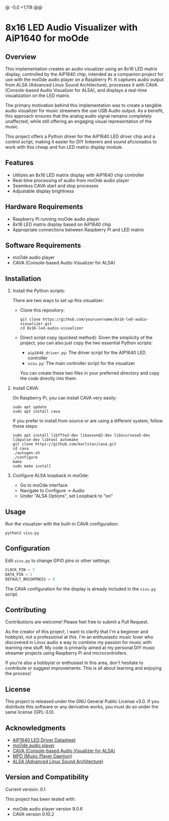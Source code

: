 @ -0,0 +1,118 @@
# 8x16 LED Audio Visualizer with AiP1640 for moOde

## Overview

This implementation creates an audio visualizer using an 8x16 LED matrix display, controlled by the AiP1640 chip, intended as a companion project for use with the moOde audio player on a Raspberry Pi. It captures audio output from ALSA (Advanced Linux Sound Architecture), processes it with CAVA (Console-based Audio Visualizer for ALSA), and displays a real-time visualization on the LED matrix.

The primary motivation behind this implementation was to create a tangible audio visualizer for music streamers the use USB Audio output. As a benefit, this approach ensures that the analog audio signal remains completely unaffected, while still offering an engaging visual representation of the music.

This project offers a Python driver for the AiP1640 LED driver chip and a control script, making it easier for DIY tinkerers and sound aficionados to work with this cheap and fun LED matrix display module.

## Features

- Utilizes an 8x16 LED matrix display with AiP1640 chip controller
- Real-time processing of audio from moOde audio player
- Seamless CAVA start and stop processes
- Adjustable display brightness

## Hardware Requirements

- Raspberry Pi running moOde audio player
- 8x16 LED matrix display based on AiP1640 chip
- Appropriate connections between Raspberry Pi and LED matrix

## Software Requirements

- moOde audio player
- CAVA (Console-based Audio Visualizer for ALSA)

## Installation

1. Install the Python scripts:

   There are two ways to set up this visualizer:

   - Clone this repository:
     ```
     git clone https://github.com/yourusername/8x16-led-audio-visualizer.git
     cd 8x16-led-audio-visualizer
     ```

   - Direct script copy (quickest method):
     Given the simplicity of the project, you can also just copy the two essential Python scripts:
     - `aip1640_driver.py`: The driver script for the AIP1640 LED controller
     - `visu.py`: The main controller script for the visualizer

     You can create these two files in your preferred directory and copy the code directly into them.

2. Install CAVA:
   
   On Raspberry Pi, you can install CAVA very easily:
   ```
   sudo apt update
   sudo apt install cava
   ```

   If you prefer to install from source or are using a different system, follow these steps:
   ```
   sudo apt install libfftw3-dev libasound2-dev libncursesw5-dev libpulse-dev libtool automake
   git clone https://github.com/karlstav/cava.git
   cd cava
   ./autogen.sh
   ./configure
   make
   sudo make install
   ```

3. Configure ALSA loopback in moOde:
   - Go to moOde interface
   - Navigate to Configure -> Audio
   - Under "ALSA Options", set Loopback to "on"

## Usage

Run the visualizer with the built-in CAVA configuration:

```
python3 visu.py
```

## Configuration

Edit `visu.py` to change GPIO pins or other settings:

```python
CLOCK_PIN = 3
DATA_PIN = 2
DEFAULT_BRIGHTNESS = 0
```

The CAVA configuration for the display is already included in the `visu.py` script.

## Contributing

Contributions are welcome! Please feel free to submit a Pull Request.

As the creator of this project, I want to clarify that I'm a beginner and hobbyist, not a professional at this. I'm an enthusiastic music lover who discovered in Linux audio a way to combine my passion for music with learning new stuff. My code is primarily aimed at my personal DIY music streamer projects using Raspberry Pi and microcontrollers. 

If you're also a hobbyist or enthusiast in this area, don't hesitate to contribute or suggest improvements. This is all about learning and enjoying the process!

## License

This project is released under the GNU General Public License v3.0. If you distribute this software or any derivative works, you must do so under the same license (GPL-3.0).

## Acknowledgments

- [AIP1640 LED Driver Datasheet](https://www.lcsc.com/datasheet/lcsc_datasheet_AiP1640_C82650.pdf)
- [moOde audio player](https://moodeaudio.org/)
- [CAVA (Console-based Audio Visualizer for ALSA)](https://github.com/karlstav/cava)
- [MPD (Music Player Daemon)](https://www.musicpd.org/)
- [ALSA (Advanced Linux Sound Architecture)](https://alsa-project.org/)

## Version and Compatibility

Current version: 0.1

This project has been tested with:
- moOde audio player version 9.0.6
- CAVA version 0.10.2
